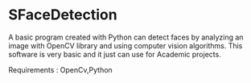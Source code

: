 # SFaceDetection
A basic program created with Python can detect faces by analyzing an image with OpenCV library and using computer vision algorithms. This software is very basic and it just can use for Academic projects. 

Requirements : OpenCv,Python

